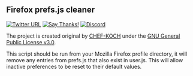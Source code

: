 ## Firefox prefs.js cleaner

[![Twitter URL](https://img.shields.io/twitter/url/https/twitter.com/fold_left.svg?style=social&label=Follow%20%40CHEF-KOCH)](https://twitter.com/FZeven)
[![Say Thanks!](https://img.shields.io/badge/Say%20Thanks-!-1EAEDB.svg)](https://saythanks.io/to/CHEF-KOCH)
[![Discord](https://discordapp.com/api/guilds/204394292519632897/widget.png)](https://discord.me/NVinside)

The project is created original by [CHEF-KOCH](https://github.com/CHEF-KOCH) under the [GNU General Public License v3.0](https://github.com/CHEF-KOCH/Firefox-prefs.js-cleaner/blob/master/LICENSE).


This script should be run from your Mozilla Firefox profile directory, it will remove any entries from prefs.js that also exist in user.js. This will allow inactive preferences to be reset to their default values.
